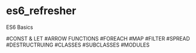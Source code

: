 # es6_refresher
ES6 Basics

#CONST & LET
#ARROW FUNCTIONS
#FOREACH
#MAP
#FILTER
#SPREAD
#DESTRUCTRUING
#CLASSES
#SUBCLASSES
#MODULES
